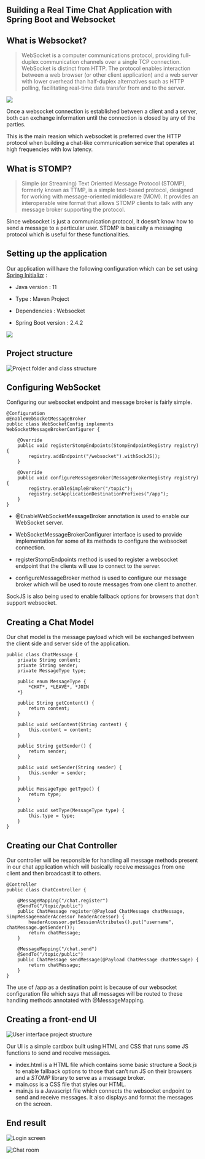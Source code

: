 
## Building a Real Time Chat Application with Spring Boot and Websocket

## What is Websocket?
>  WebSocket is a computer communications protocol, providing full-duplex communication channels over a single TCP connection.
>  WebSocket is distinct from HTTP. The protocol enables interaction between a web browser (or other client application) and a web server with lower overhead than half-duplex alternatives such as HTTP polling, facilitating real-time data transfer from and to the server.

![](https://cdn-images-1.medium.com/max/2000/1*37WIDoN5qQ48dXRXN20inw.png)

Once a websocket connection is established between a client and a server, both can exchange information until the connection is closed by any of the parties.

This is the main reasion which websocket is preferred over the HTTP protocol when building a chat-like communication service that operates at high frequencies with low latency.

## What is STOMP?
>  Simple (or Streaming) Text Oriented Message Protocol (STOMP), formerly known as TTMP, is a simple text-based protocol, designed for working with message-oriented middleware (MOM). It provides an interoperable wire format that allows STOMP clients to talk with any message broker supporting the protocol.

Since websocket is just a communication protocol, it doesn’t know how to send a message to a particular user. STOMP is basically a messaging protocol which is useful for these functionalities.

## Setting up the application

Our application will have the following configuration which can be set using [Spring Initializr](https://start.spring.io/) :

* Java version : 11

* Type : Maven Project

* Dependencies : Websocket

* Spring Boot version : 2.4.2

![](https://cdn-images-1.medium.com/max/2000/1*BfLoGwEh7Vi5JksDBJVcYQ.png)

## Project structure

![Project folder and class structure](https://cdn-images-1.medium.com/max/2000/1*WBCP82K1R3_100eTag_u0A.png)

## Configuring WebSocket

Configuring our websocket endpoint and message broker is fairly simple.

    @Configuration
    @EnableWebSocketMessageBroker
    public class WebSocketConfig implements WebSocketMessageBrokerConfigurer {
    
        @Override
        public void registerStompEndpoints(StompEndpointRegistry registry) {
            registry.addEndpoint("/websocket").withSockJS();
        }
    
        @Override
        public void configureMessageBroker(MessageBrokerRegistry registry) {
            registry.enableSimpleBroker("/topic");
            registry.setApplicationDestinationPrefixes("/app");
        }
    }

* @EnableWebSocketMessageBroker annotation is used to enable our WebSocket server.

* WebSocketMessageBrokerConfigurer interface is used to provide implementation for some of its methods to configure the websocket connection.

* registerStompEndpoints method is used to register a websocket endpoint that the clients will use to connect to the server.

* configureMessageBroker method is used to configure our message broker which will be used to route messages from one client to another.

SockJS is also being used to enable fallback options for browsers that don’t support websocket.

## Creating a Chat Model

Our chat model is the message payload which will be exchanged between the client side and server side of the application.

    public class ChatMessage {
        private String content;
        private String sender;
        private MessageType type;
    
        public enum MessageType {
            *CHAT*, *LEAVE*, *JOIN
        *}
    
        public String getContent() {
            return content;
        }
    
        public void setContent(String content) {
            this.content = content;
        }
    
        public String getSender() {
            return sender;
        }
    
        public void setSender(String sender) {
            this.sender = sender;
        }
    
        public MessageType getType() {
            return type;
        }
    
        public void setType(MessageType type) {
            this.type = type;
        }
    }

## Creating our Chat Controller

Our controller will be responsible for handling all message methods present in our chat application which will basically receive messages from one client and then broadcast it to others.

    @Controller
    public class ChatController {
    
        @MessageMapping("/chat.register")
        @SendTo("/topic/public")
        public ChatMessage register(@Payload ChatMessage chatMessage, SimpMessageHeaderAccessor headerAccessor) {
            headerAccessor.getSessionAttributes().put("username", chatMessage.getSender());
            return chatMessage;
        }
    
        @MessageMapping("/chat.send")
        @SendTo("/topic/public")
        public ChatMessage sendMessage(@Payload ChatMessage chatMessage) {
            return chatMessage;
        }
    }

The use of /app as a destination point is because of our websocket configuration file which says that all messages will be routed to these handling methods annotated with @MessageMapping.

## Creating a front-end UI

![User interface project structure](https://cdn-images-1.medium.com/max/2000/1*v3dtz-uQm8WuM7fRkOFofg.png)

Our UI is a simple cardbox built using HTML and CSS that runs some JS functions to send and receive messages.

* index.html is a HTML file which contains some basic structure a S*ock.js* to enable fallback options to those that can’t run JS on their browsers and a *STOMP* library to serve as a message broker.
* main.css is a CSS file that styles our HTML.
* main.js is a Javascript file which connects the websocket endpoint to send and receive messages. It also displays and format the messages on the screen.

## End result

![Login screen](https://cdn-images-1.medium.com/max/2000/1*vydA3Xyz9oIhY-KCnN9bDg.png)

![Chat room](https://cdn-images-1.medium.com/max/2000/1*FpoC8DGc5zPD2Qq3R9YrSw.png)

